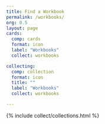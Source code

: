 ```yaml
---
title: Find a Workbook
permalink: /workbooks/
org: 0.5
layout: page
cards:
  comp: cards
  format: icon
  label: "Workbooks"
  collect: workbooks

collecting:
  comp: collection
  format: icon
  title: ""
  label: "Workbooks"
  collect: workbooks

---
```



 
{% include collect/collections.html %}